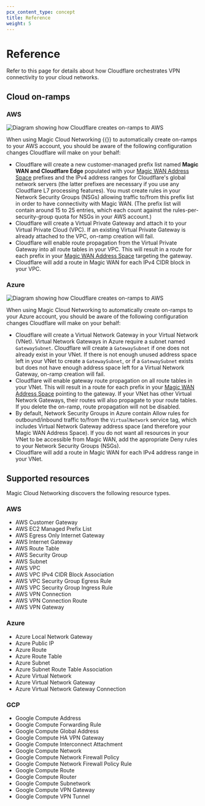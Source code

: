 ```yaml
---
pcx_content_type: concept
title: Reference
weight: 5
---
```


# Reference

Refer to this page for details about how Cloudflare orchestrates VPN connectivity to your cloud networks.

## Cloud on-ramps

### AWS

![Diagram showing how Cloudflare creates on-ramps to AWS](/images/magic-cloud-networking/reference/aws.png)

When using Magic Cloud Networking {{<inline-pill style="beta">}} to automatically create on-ramps to your AWS account, you should be aware of the following configuration changes Cloudflare will make on your behalf:
- Cloudflare will create a new customer-managed prefix list named **Magic WAN and Cloudflare Edge** populated with your [Magic WAN Address Space](/magic-cloud-networking/cloud-on-ramps/#magic-wan-address-space) prefixes and the IPv4 address ranges for Cloudflare's global network servers (the latter prefixes are necessary if you use any Cloudflare L7 processing features). You must create rules in your Network Security Groups (NSGs) allowing traffic to/from this prefix list in order to have connectivity with Magic WAN. (The prefix list will contain around 15 to 25 entries, which each count against the rules-per-security-group quota for NSGs in your AWS account.)
- Cloudflare will create a Virtual Private Gateway and attach it to your Virtual Private Cloud (VPC). If an existing Virtual Private Gateway is already attached to the VPC, on-ramp creation will fail.
- Cloudflare will enable route propagation from the Virtual Private Gateway into all route tables in your VPC. This will result in a route for each prefix in your [Magic WAN Address Space](/magic-cloud-networking/cloud-on-ramps/#magic-wan-address-space) targeting the gateway.
- Cloudflare will add a route in Magic WAN for each IPv4 CIDR block in your VPC.

### Azure

![Diagram showing how Cloudflare creates on-ramps to AWS](/images/magic-cloud-networking/reference/azure.png)

When using Magic Cloud Networking to automatically create on-ramps to your Azure account, you should be aware of the following configuration changes Cloudflare will make on your behalf:

- Cloudflare will create a Virtual Network Gateway in your Virtual Network (VNet). Virtual Network Gateways in Azure require a subnet named `GatewaySubnet`. Cloudflare will create a `GatewaySubnet` if one does not already exist in your VNet. If there is not enough unused address space left in your VNet to create a `GatewaySubnet`, or if a `GatewaySubnet` exists but does not have enough address space left for a Virtual Network Gateway, on-ramp creation will fail.
- Cloudflare will enable gateway route propagation on all route tables in your VNet. This will result in a route for each prefix in your [Magic WAN Address Space](/magic-cloud-networking/cloud-on-ramps/#magic-wan-address-space) pointing to the gateway. If your VNet has other Virtual Network Gateways, their routes will also propagate to your route tables. If you delete the on-ramp, route propagation will not be disabled.
- By default, Network Security Groups in Azure contain Allow rules for outbound/inbound traffic to/from the `VirtualNetwork` service tag, which includes Virtual Network Gateway address space (and therefore your Magic WAN Address Space). If you do not want all resources in your VNet to be accessible from Magic WAN, add the appropriate Deny rules to your Network Security Groups (NSGs).
- Cloudflare will add a route in Magic WAN for each IPv4 address range in your VNet.

## Supported resources

Magic Cloud Networking discovers the following resource types.

### AWS
- AWS Customer Gateway
- AWS EC2 Managed Prefix List
- AWS Egress Only Internet Gateway
- AWS Internet Gateway
- AWS Route Table
- AWS Security Group
- AWS Subnet
- AWS VPC
- AWS VPC IPv4 CIDR Block Association
- AWS VPC Security Group Egress Rule
- AWS VPC Security Group Ingress Rule
- AWS VPN Connection
- AWS VPN Connection Route
- AWS VPN Gateway

### Azure
- Azure Local Network Gateway
- Azure Public IP
- Azure Route
- Azure Route Table
- Azure Subnet
- Azure Subnet Route Table Association
- Azure Virtual Network
- Azure Virtual Network Gateway
- Azure Virtual Network Gateway Connection

### GCP
- Google Compute Address
- Google Compute Forwarding Rule
- Google Compute Global Address
- Google Compute HA VPN Gateway
- Google Compute Interconnect Attachment
- Google Compute Network
- Google Compute Network Firewall Policy
- Google Compute Network Firewall Policy Rule
- Google Compute Route
- Google Compute Router
- Google Compute Subnetwork
- Google Compute VPN Gateway
- Google Compute VPN Tunnel
